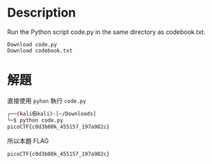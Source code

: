 # Description
Run the Python script code.py in the same directory as codebook.txt.

    Download code.py
    Download codebook.txt
    
# 解題
直接使用 `pyhon` 執行 `code.py` 
```bash
┌──(kali㉿kali)-[~/Downloads]
└─$ python code.py 
picoCTF{c0d3b00k_455157_197a982c}
```

<!-- flag -->
所以本題 FLAG 
```text
picoCTF{c0d3b00k_455157_197a982c}
```
